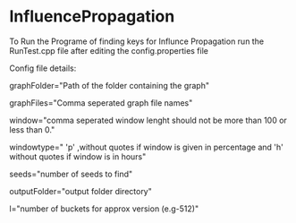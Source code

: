 # InfluencePropagation
To Run the Programe of finding keys for Influnce Propagation run the RunTest.cpp file after editing the config.properties file

Config file details:

graphFolder="Path of the folder containing the graph"

graphFiles="Comma seperated graph file names"

window="comma seperated window lenght should not be more than 100 or less than 0."

windowtype=" 'p' ,without quotes if window is given in percentage and 'h' without quotes if window is in hours"

seeds="number of seeds to find"

outputFolder="output folder directory"

l="number of buckets for approx version (e.g-512)"

